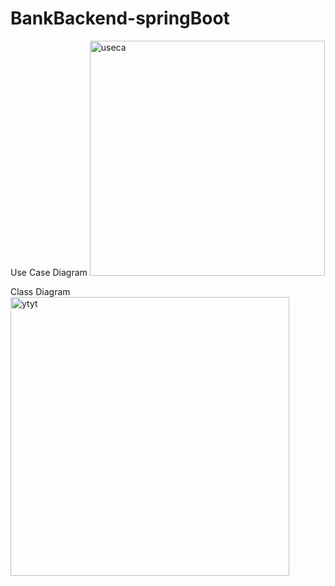 # BankBackend-springBoot


Use Case Diagram
<img width="376" alt="useca" src="https://github.com/simoxxhunter/BankBackend-springBoot/assets/94250469/0c039e04-5798-471b-9703-e7ba28a3a4a0">

Class Diagram
<img width="446" alt="ytyt" src="https://github.com/simoxxhunter/BankBackend-springBoot/assets/94250469/e831ca23-d3b7-452a-ba3d-d3533dcfe47f">
